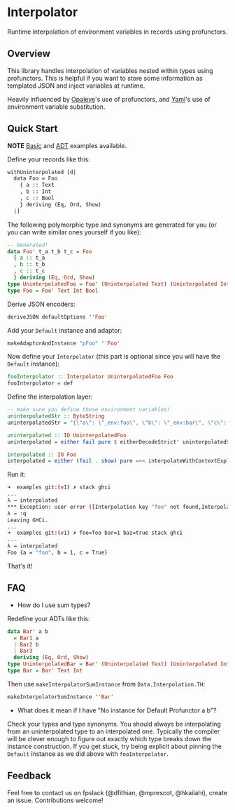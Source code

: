 # Interpolator

Runtime interpolation of environment variables in records using profunctors.

## Overview

This library handles interpolation of variables nested within types using profunctors. This is
helpful if you want to store some information as templated JSON and inject variables at runtime.

Heavily influenced by [Opaleye](http://hackage.haskell.org/package/opaleye)'s use of profunctors,
and [Yaml](http://hackage.haskell.org/package/yaml)'s use of environment variable substitution.

## Quick Start

**NOTE** [Basic](examples/Basic.hs) and [ADT](examples/ADT.hs) examples available.

Define your records like this:

```haskell
withUninterpolated [d|
  data Foo = Foo
    { a :: Text
    , b :: Int
    , c :: Bool
    } deriving (Eq, Ord, Show)
  |]
```

The following polymorphic type and synonyms are generated for you (or you can write similar ones
yourself if you like):

```haskell
-- Generated!
data Foo' t_a t_b t_c = Foo
  { a :: t_a
  , b :: t_b
  , c :: t_c
  } deriving (Eq, Ord, Show)
type UninterpolatedFoo = Foo' (Uninterpolated Text) (Uninterpolated Int) (Uninterpolated Bool)
type Foo = Foo' Text Int Bool
```

Derive JSON encoders:

```haskell
deriveJSON defaultOptions ''Foo'
```

Add your `Default` instance and adaptor:

```haskell
makeAdaptorAndInstance "pFoo" ''Foo'
```

Now define your `Interpolator` (this part is optional since you will have the `Default` instance):

```haskell
fooInterpolator :: Interpolator UninterpolatedFoo Foo
fooInterpolator = def
```

Define the interpolation layer:

```haskell
-- make sure you define these environment variables!
uninterpolatedStr :: ByteString
uninterpolatedStr = "{\"a\": \"_env:foo\", \"b\": \"_env:bar\", \"c\": \"_env:baz\" }"

uninterpolated :: IO UninterpolatedFoo
uninterpolated = either fail pure $ eitherDecodeStrict' uninterpolatedStr

interpolated :: IO Foo
interpolated = either (fail . show) pure =<< interpolateWithContextExplicit fooInterpolator =<< uninterpolated
```

Run it:

```bash
➜  examples git:(v1) ✗ stack ghci
...
λ → interpolated
*** Exception: user error ([Interpolation key "foo" not found,Interpolation key "bar" not found,Interpolation key "baz" not found])
λ → :q
Leaving GHCi.
...
➜  examples git:(v1) ✗ foo=foo bar=1 baz=true stack ghci
...
λ → interpolated
Foo {a = "foo", b = 1, c = True}
```

That's it!

## FAQ

* How do I use sum types?

Redefine your ADTs like this:

```haskell
data Bar' a b
  = Bar1 a
  | Bar2 b
  | Bar3
  deriving (Eq, Ord, Show)
type UninterpolatedBar = Bar' (Uninterpolated Text) (Uninterpolated Int)
type Bar = Bar' Text Int
```

Then use `makeInterpolatorSumInstance` from `Data.Interpolation.TH`:

```haskell
makeInterpolatorSumInstance ''Bar'
```

* What does it mean if I have "No instance for Default Profunctor a b"?

Check your types and type synonyms. You should always be interpolating from an uninterpolated
type to an interpolated one. Typically the compiler will be clever enough to figure out exactly
which type breaks down the instance construction. If you get stuck, try being explicit about pinning
the `Default` instance as we did above with `fooInterpolator`.

## Feedback

Feel free to contact us on fpslack (@dfithian, @mprescot, @hkailahi), create an issue. Contributions
welcome!
